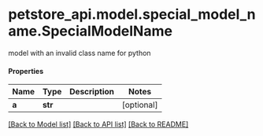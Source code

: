 # petstore_api.model.special_model_name.SpecialModelName

model with an invalid class name for python

#### Properties
Name | Type | Description | Notes
------------ | ------------- | ------------- | -------------
**a** | **str** |  | [optional] 

[[Back to Model list]](../../README.md#documentation-for-models) [[Back to API list]](../../README.md#documentation-for-api-endpoints) [[Back to README]](../../README.md)

